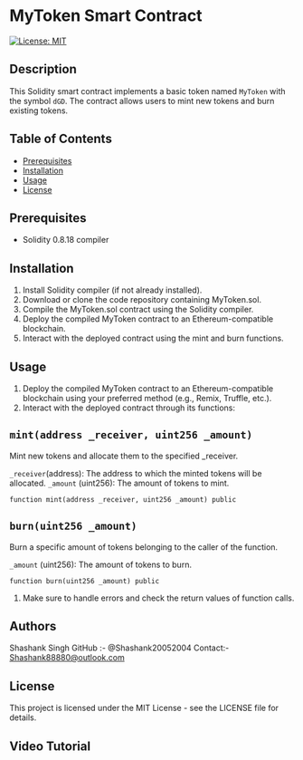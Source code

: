 # MyToken Smart Contract

[![License: MIT](https://img.shields.io/badge/License-MIT-blue.svg)](https://opensource.org/licenses/MIT)

## Description

This Solidity smart contract implements a basic token named `MyToken` with the symbol `dGD`. The contract allows users to mint new tokens and burn existing tokens.

## Table of Contents

- [Prerequisites](#prerequisites)
- [Installation](#installation)
- [Usage](#usage)
- [License](#license)

## Prerequisites

- Solidity 0.8.18 compiler

## Installation


1. Install Solidity compiler (if not already installed).
2. Download or clone the code repository containing MyToken.sol.
3. Compile the MyToken.sol contract using the Solidity compiler.
4. Deploy the compiled MyToken contract to an Ethereum-compatible blockchain.
5. Interact with the deployed contract using the mint and burn functions.

## Usage
1. Deploy the compiled MyToken contract to an Ethereum-compatible blockchain using your preferred method (e.g., Remix, Truffle, etc.).
2. Interact with the deployed contract through its functions:

## `mint(address _receiver, uint256 _amount)`

Mint new tokens and allocate them to the specified _receiver.

`_receiver`(address): The address to which the minted tokens will be allocated.
`_amount` (uint256): The amount of tokens to mint.
```solidity
function mint(address _receiver, uint256 _amount) public
```
## `burn(uint256 _amount)`
Burn a specific amount of tokens belonging to the caller of the function.

`_amount` (uint256): The amount of tokens to burn.
```solidity
function burn(uint256 _amount) public
```
1. Make sure to handle errors and check the return values of function calls.

## Authors
Shashank Singh
GitHub :- @Shashank20052004
Contact:- Shashank88880@outlook.com

## License
This project is licensed under the MIT License - see the LICENSE file for details.

## Video Tutorial

